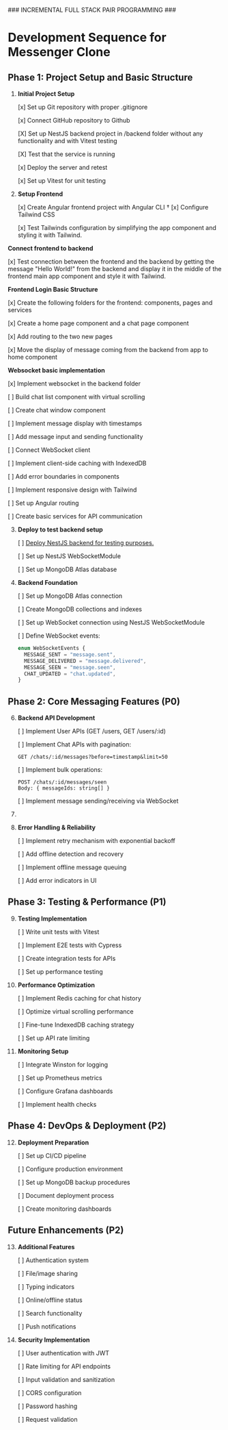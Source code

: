 ### INCREMENTAL FULL STACK PAIR PROGRAMMING ###

# Development Sequence for Messenger Clone

## Phase 1: Project Setup and Basic Structure

1. **Initial Project Setup**

   [x] Set up Git repository with proper .gitignore

   [x] Connect GitHub repository to Github

   [X] Set up NestJS backend project in /backend folder without any functionality and with Vitest testing

   [X] Test that the service is running

   [x] Deploy the server and retest

   [x] Set up Vitest for unit testing

2. **Setup Frontend**

   [x] Create Angular frontend project with Angular CLI
†
   [x] Configure Tailwind CSS

   [x] Test Tailwinds configuration by simplifying the app component and styling it with Tailwind.

 **Connect frontend to backend**

   [x] Test connection between the frontend and the backend by getting the message "Hello World!" from the backend and display it in the middle of the frontend main app component and style it with Tailwind.


 **Frontend Login Basic Structure**

   [x] Create the following folders for the frontend: components, pages and services

   [x] Create a home page component and a chat page component

   [x] Add routing to the two new pages

   [x] Move the display of message coming from the backend from app to home component

 **Websocket basic implementation**

   [x] Implement websocket in the backend folder 



   [ ] Build chat list component with virtual scrolling

   [ ] Create chat window component

   [ ] Implement message display with timestamps

   [ ] Add message input and sending functionality

   [ ] Connect WebSocket client

   [ ] Implement client-side caching with IndexedDB

   [ ] Add error boundaries in components

   [ ] Implement responsive design with Tailwind

   [ ] Set up Angular routing

   [ ] Create basic services for API communication

3. **Deploy to test backend setup**

   [ ] [Deploy NestJS backend for testing purposes.](BACKEND-DEPLOYMENT.md)

   [ ] Set up NestJS WebSocketModule

   [ ] Set up MongoDB Atlas database


5. **Backend Foundation**

   [ ] Set up MongoDB Atlas connection

   [ ] Create MongoDB collections and indexes

   [ ] Set up WebSocket connection using NestJS WebSocketModule

   [ ] Define WebSocket events:

   ```typescript
   enum WebSocketEvents {
     MESSAGE_SENT = "message.sent",
     MESSAGE_DELIVERED = "message.delivered",
     MESSAGE_SEEN = "message.seen",
     CHAT_UPDATED = "chat.updated",
   }
   ```

## Phase 2: Core Messaging Features (P0)

6. **Backend API Development**

   [ ] Implement User APIs (GET /users, GET /users/:id)

   [ ] Implement Chat APIs with pagination:

   ```
   GET /chats/:id/messages?before=timestamp&limit=50
   ```

   [ ] Implement bulk operations:

   ```
   POST /chats/:id/messages/seen
   Body: { messageIds: string[] }
   ```

   [ ] Implement message sending/receiving via WebSocket

7.
8. **Error Handling & Reliability**

   [ ] Implement retry mechanism with exponential backoff

   [ ] Add offline detection and recovery

   [ ] Implement offline message queuing

   [ ] Add error indicators in UI

## Phase 3: Testing & Performance (P1)

9. **Testing Implementation**

   [ ] Write unit tests with Vitest

   [ ] Implement E2E tests with Cypress

   [ ] Create integration tests for APIs

   [ ] Set up performance testing

10. **Performance Optimization**

    [ ] Implement Redis caching for chat history

    [ ] Optimize virtual scrolling performance

    [ ] Fine-tune IndexedDB caching strategy

    [ ] Set up API rate limiting

11. **Monitoring Setup**

    [ ] Integrate Winston for logging

    [ ] Set up Prometheus metrics

    [ ] Configure Grafana dashboards

    [ ] Implement health checks

## Phase 4: DevOps & Deployment (P2)

12. **Deployment Preparation**

    [ ] Set up CI/CD pipeline

    [ ] Configure production environment

    [ ] Set up MongoDB backup procedures

    [ ] Document deployment process

    [ ] Create monitoring dashboards

## Future Enhancements (P2)

13. **Additional Features**

    [ ] Authentication system

    [ ] File/image sharing

    [ ] Typing indicators

    [ ] Online/offline status

    [ ] Search functionality

    [ ] Push notifications

14. **Security Implementation**

    [ ] User authentication with JWT

    [ ] Rate limiting for API endpoints

    [ ] Input validation and sanitization

    [ ] CORS configuration

    [ ] Password hashing

    [ ] Request validation
